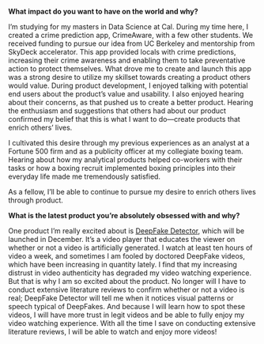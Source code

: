 <b> What impact do you want to have on the world and why? </b>

I’m studying for my masters in Data Science at Cal. During my time here, I created a crime prediction app, CrimeAware, with a few other students. We received funding to pursue our idea from UC Berkeley and mentorship from SkyDeck accelerator. This app provided locals with crime predictions, increasing their crime awareness and enabling them to take preventative action to protect themselves. What drove me to create and launch this app was a strong desire to utilize my skillset towards creating a product others would value. During product development, I enjoyed talking with potential end users about the product’s value and usability. I also enjoyed hearing about their concerns, as that pushed us to create a better product. Hearing the enthusiasm and suggestions that others had about our product confirmed my belief that this is what I want to do—create products that enrich others’ lives.

I cultivated this desire through my previous experiences as an analyst at a Fortune 500 firm and as a publicity officer at my collegiate boxing team. Hearing about how my analytical products helped co-workers with their tasks or how a boxing recruit implemented boxing principles into their everyday life made me tremendously satisfied. 

As a fellow, I’ll be able to continue to pursue my desire to enrich others lives through product.


<b> What is the latest product you’re absolutely obsessed with and why? </b>

One product I’m really excited about is <a href="https://deepfakedetector.wpcomstaging.com">DeepFake Detector</a>, which will be launched in December. It’s a video player that educates the viewer on whether or not a video is artificially generated. I watch at least ten hours of video a week, and sometimes I am fooled by doctored DeepFake videos, which have been increasing in quantity lately. I find that my increasing distrust in video authenticity has degraded my video watching experience. But that is why I am so excited about the product. No longer will I have to conduct extensive literature reviews to confirm whether or not a video is real; DeepFake Detector will tell me when it notices visual patterns or speech typical of DeepFakes. And because I will learn how to spot these videos, I will have more trust in legit videos and be able to fully enjoy my video watching experience. With all the time I save on conducting extensive literature reviews, I will be able to watch and enjoy more videos!
